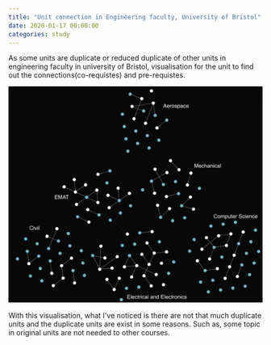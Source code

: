 ```yaml
---
title: "Unit connection in Engineering faculty, University of Bristol"
date: 2020-01-17 00:00:00
categories: study
---
```


As some units are duplicate or reduced duplicate of other units in engineering faculty in university of Bristol, visualisation for the unit to find out the connections(co-requistes) and pre-requistes.

![Image of Unit Nodes](https://github.com/ArtemisDicoTiar/JohnEverydayCoding.github.io/blob/master/_posts/IMG_5589.PNG)

With this visualisation, what I've noticed is there are not that much duplicate units and the duplicate units are exist in some reasons.
Such as, some topic in original units are not needed to other courses.
